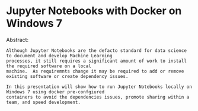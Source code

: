 Jupyter Notebooks with Docker on Windows 7  
==========================================
Abstract:
```
Although Jupyter Notebooks are the defacto standard for data science to document and develop Machine Learning
processes, it still requires a significant amount of work to install the required software on a local
machine.  As requiremnts change it may be required to add or remove existing software or create dependency issues.

In this presentation will show how to run Jupyter Notebooks locally on Windows 7 using docker pre-confgiured
containers to avoid the dependencies issues, promote sharing within a team, and speed development. 
```